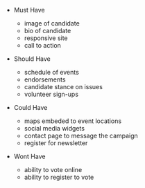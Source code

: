 - Must Have
  - image of candidate
  - bio of candidate
  - responsive site
  - call to action

- Should Have
  - schedule of events
  - endorsements
  - candidate stance on issues
  - volunteer sign-ups

- Could Have
  - maps embeded to event locations
  - social media widgets
  - contact page to message the campaign
  - register for newsletter

- Wont Have
  - ability to vote online
  - ability to register to vote
